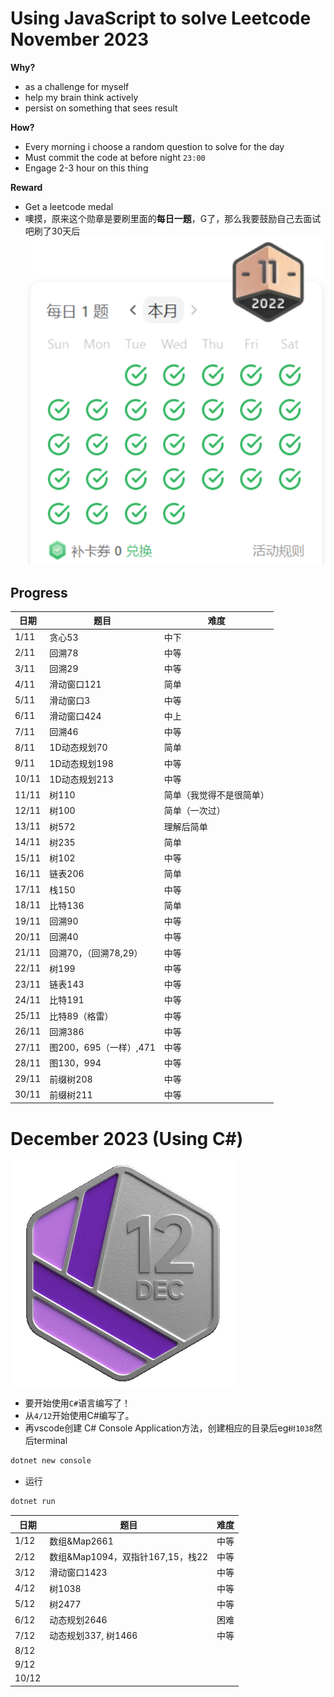 # Using JavaScript to solve Leetcode November 2023
**Why?**
- as a challenge for myself
- help my brain think actively
- persist on something that sees result

**How?**
- Every morning i choose a random question to solve for the day
- Must commit the code at before night `23:00`
- Engage 2-3 hour on this thing

**Reward**
- Get a leetcode medal 
- 噢摸，原来这个勋章是要刷里面的**每日一题**，G了，那么我要鼓励自己去面试吧刷了30天后
![Alt text](./assets/image.png)

## Progress
| 日期  | 题目                   | 难度                     |
| ----- | ---------------------- | ------------------------ |
| 1/11  | 贪心53                 | 中下                     |
| 2/11  | 回溯78                 | 中等                     |
| 3/11  | 回溯29                 | 中等                     |
| 4/11  | 滑动窗口121            | 简单                     |
| 5/11  | 滑动窗口3              | 中等                     |
| 6/11  | 滑动窗口424            | 中上                     |
| 7/11  | 回溯46                 | 中等                     |
| 8/11  | 1D动态规划70           | 简单                     |
| 9/11  | 1D动态规划198          | 中等                     |
| 10/11 | 1D动态规划213          | 中等                     |
| 11/11 | 树110                  | 简单（我觉得不是很简单） |
| 12/11 | 树100                  | 简单（一次过）           |
| 13/11 | 树572                  | 理解后简单               |
| 14/11 | 树235                  | 简单                     |
| 15/11 | 树102                  | 中等                     |
| 16/11 | 链表206                | 简单                     |
| 17/11 | 栈150                  | 中等                     |
| 18/11 | 比特136                | 简单                     |
| 19/11 | 回溯90                 | 中等                     |
| 20/11 | 回溯40                 | 中等                     |
| 21/11 | 回溯70，（回溯78,29）  | 中等                     |
| 22/11 | 树199                  | 中等                     |
| 23/11 | 链表143                | 中等                     |
| 24/11 | 比特191                | 中等                     |
| 25/11 | 比特89（格雷）         | 中等                     |
| 26/11 | 回溯386                | 中等                     |
| 27/11 | 图200，695（一样）,471 | 中等                     |
| 28/11 | 图130，994             | 中等                     |
| 29/11 | 前缀树208              | 中等                     |
| 30/11 | 前缀树211              | 中等                     |

# December 2023 (Using C#)
![Alt text](assets/image-1.png)

- 要开始使用`C#`语言编写了！
- 从`4/12`开始使用C#编写了。
- 再vscode创建 C# Console Application方法，创建相应的目录后eg`树1038`然后terminal
```bash
dotnet new console
```
- 运行
```bash
dotnet run
```

| 日期  | 题目                             | 难度 |
| ----- | -------------------------------- | ---- |
| 1/12  | 数组&Map2661                     | 中等 |
| 2/12  | 数组&Map1094，双指针167,15，栈22 | 中等 |
| 3/12  | 滑动窗口1423                     | 中等 |
| 4/12  | 树1038                           | 中等 |
| 5/12  | 树2477                           | 中等 |
| 6/12  | 动态规划2646                     | 困难 |
| 7/12  | 动态规划337, 树1466              | 中等 |
| 8/12  |                                  |      |
| 9/12  |                                  |      |
| 10/12 |                                  |      |